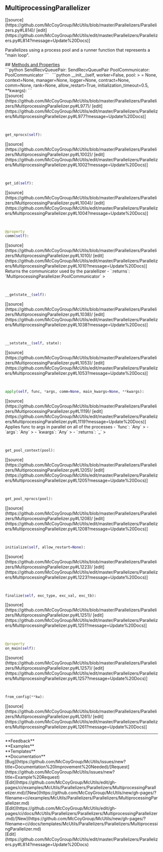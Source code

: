 ## <a id="McUtils.Parallelizers.Parallelizers.MultiprocessingParallelizer">MultiprocessingParallelizer</a> 

<div class="docs-source-link" markdown="1">
[[source](https://github.com/McCoyGroup/McUtils/blob/master/Parallelizers/Parallelizers.py#L814)/
[edit](https://github.com/McCoyGroup/McUtils/edit/master/Parallelizers/Parallelizers.py#L814?message=Update%20Docs)]
</div>

Parallelizes using a  process pool and a runner
function that represents a "main loop".







<div class="collapsible-section">
 <div class="collapsible-section collapsible-section-header" markdown="1">
## <a class="collapse-link" data-toggle="collapse" href="#methods" markdown="1"> Methods and Properties</a> <a class="float-right" data-toggle="collapse" href="#methods"><i class="fa fa-chevron-down"></i></a>
 </div>
 <div class="collapsible-section collapsible-section-body collapse show" id="methods" markdown="1">
 ```python
SendRecvQueuePair: SendRecvQueuePair
PoolCommunicator: PoolCommunicator
```
<a id="McUtils.Parallelizers.Parallelizers.MultiprocessingParallelizer.__init__" class="docs-object-method">&nbsp;</a> 
```python
__init__(self, worker=False, pool: <bound method BaseContext.Pool of <multiprocessing.context.DefaultContext instance>> = None, context=None, manager=None, logger=None, contract=None, comm=None, rank=None, allow_restart=True, initialization_timeout=0.5, **kwargs): 
```
<div class="docs-source-link" markdown="1">
[[source](https://github.com/McCoyGroup/McUtils/blob/master/Parallelizers/Parallelizers/MultiprocessingParallelizer.py#L977)/
[edit](https://github.com/McCoyGroup/McUtils/edit/master/Parallelizers/Parallelizers/MultiprocessingParallelizer.py#L977?message=Update%20Docs)]
</div>


<a id="McUtils.Parallelizers.Parallelizers.MultiprocessingParallelizer.get_nprocs" class="docs-object-method">&nbsp;</a> 
```python
get_nprocs(self): 
```
<div class="docs-source-link" markdown="1">
[[source](https://github.com/McCoyGroup/McUtils/blob/master/Parallelizers/Parallelizers/MultiprocessingParallelizer.py#L1002)/
[edit](https://github.com/McCoyGroup/McUtils/edit/master/Parallelizers/Parallelizers/MultiprocessingParallelizer.py#L1002?message=Update%20Docs)]
</div>


<a id="McUtils.Parallelizers.Parallelizers.MultiprocessingParallelizer.get_id" class="docs-object-method">&nbsp;</a> 
```python
get_id(self): 
```
<div class="docs-source-link" markdown="1">
[[source](https://github.com/McCoyGroup/McUtils/blob/master/Parallelizers/Parallelizers/MultiprocessingParallelizer.py#L1004)/
[edit](https://github.com/McCoyGroup/McUtils/edit/master/Parallelizers/Parallelizers/MultiprocessingParallelizer.py#L1004?message=Update%20Docs)]
</div>


<a id="McUtils.Parallelizers.Parallelizers.MultiprocessingParallelizer.comm" class="docs-object-method">&nbsp;</a> 
```python
@property
comm(self): 
```
<div class="docs-source-link" markdown="1">
[[source](https://github.com/McCoyGroup/McUtils/blob/master/Parallelizers/Parallelizers/MultiprocessingParallelizer.py#L1010)/
[edit](https://github.com/McCoyGroup/McUtils/edit/master/Parallelizers/Parallelizers/MultiprocessingParallelizer.py#L1010?message=Update%20Docs)]
</div>
Returns the communicator used by the paralellizer
  - `:returns`: `MultiprocessingParallelizer.PoolCommunicator`
    >


<a id="McUtils.Parallelizers.Parallelizers.MultiprocessingParallelizer.__getstate__" class="docs-object-method">&nbsp;</a> 
```python
__getstate__(self): 
```
<div class="docs-source-link" markdown="1">
[[source](https://github.com/McCoyGroup/McUtils/blob/master/Parallelizers/Parallelizers/MultiprocessingParallelizer.py#L1038)/
[edit](https://github.com/McCoyGroup/McUtils/edit/master/Parallelizers/Parallelizers/MultiprocessingParallelizer.py#L1038?message=Update%20Docs)]
</div>


<a id="McUtils.Parallelizers.Parallelizers.MultiprocessingParallelizer.__setstate__" class="docs-object-method">&nbsp;</a> 
```python
__setstate__(self, state): 
```
<div class="docs-source-link" markdown="1">
[[source](https://github.com/McCoyGroup/McUtils/blob/master/Parallelizers/Parallelizers/MultiprocessingParallelizer.py#L1053)/
[edit](https://github.com/McCoyGroup/McUtils/edit/master/Parallelizers/Parallelizers/MultiprocessingParallelizer.py#L1053?message=Update%20Docs)]
</div>


<a id="McUtils.Parallelizers.Parallelizers.MultiprocessingParallelizer.apply" class="docs-object-method">&nbsp;</a> 
```python
apply(self, func, *args, comm=None, main_kwargs=None, **kwargs): 
```
<div class="docs-source-link" markdown="1">
[[source](https://github.com/McCoyGroup/McUtils/blob/master/Parallelizers/Parallelizers/MultiprocessingParallelizer.py#L1119)/
[edit](https://github.com/McCoyGroup/McUtils/edit/master/Parallelizers/Parallelizers/MultiprocessingParallelizer.py#L1119?message=Update%20Docs)]
</div>
Applies func to args in parallel on all of the processes
  - `func`: `Any`
    > 
  - `args`: `Any`
    > 
  - `kwargs`: `Any`
    > 
  - `:returns`: `_`
    >


<a id="McUtils.Parallelizers.Parallelizers.MultiprocessingParallelizer.get_pool_context" class="docs-object-method">&nbsp;</a> 
```python
get_pool_context(pool): 
```
<div class="docs-source-link" markdown="1">
[[source](https://github.com/McCoyGroup/McUtils/blob/master/Parallelizers/Parallelizers/MultiprocessingParallelizer.py#L1205)/
[edit](https://github.com/McCoyGroup/McUtils/edit/master/Parallelizers/Parallelizers/MultiprocessingParallelizer.py#L1205?message=Update%20Docs)]
</div>


<a id="McUtils.Parallelizers.Parallelizers.MultiprocessingParallelizer.get_pool_nprocs" class="docs-object-method">&nbsp;</a> 
```python
get_pool_nprocs(pool): 
```
<div class="docs-source-link" markdown="1">
[[source](https://github.com/McCoyGroup/McUtils/blob/master/Parallelizers/Parallelizers/MultiprocessingParallelizer.py#L1208)/
[edit](https://github.com/McCoyGroup/McUtils/edit/master/Parallelizers/Parallelizers/MultiprocessingParallelizer.py#L1208?message=Update%20Docs)]
</div>


<a id="McUtils.Parallelizers.Parallelizers.MultiprocessingParallelizer.initialize" class="docs-object-method">&nbsp;</a> 
```python
initialize(self, allow_restart=None): 
```
<div class="docs-source-link" markdown="1">
[[source](https://github.com/McCoyGroup/McUtils/blob/master/Parallelizers/Parallelizers/MultiprocessingParallelizer.py#L1223)/
[edit](https://github.com/McCoyGroup/McUtils/edit/master/Parallelizers/Parallelizers/MultiprocessingParallelizer.py#L1223?message=Update%20Docs)]
</div>


<a id="McUtils.Parallelizers.Parallelizers.MultiprocessingParallelizer.finalize" class="docs-object-method">&nbsp;</a> 
```python
finalize(self, exc_type, exc_val, exc_tb): 
```
<div class="docs-source-link" markdown="1">
[[source](https://github.com/McCoyGroup/McUtils/blob/master/Parallelizers/Parallelizers/MultiprocessingParallelizer.py#L1251)/
[edit](https://github.com/McCoyGroup/McUtils/edit/master/Parallelizers/Parallelizers/MultiprocessingParallelizer.py#L1251?message=Update%20Docs)]
</div>


<a id="McUtils.Parallelizers.Parallelizers.MultiprocessingParallelizer.on_main" class="docs-object-method">&nbsp;</a> 
```python
@property
on_main(self): 
```
<div class="docs-source-link" markdown="1">
[[source](https://github.com/McCoyGroup/McUtils/blob/master/Parallelizers/Parallelizers/MultiprocessingParallelizer.py#L1257)/
[edit](https://github.com/McCoyGroup/McUtils/edit/master/Parallelizers/Parallelizers/MultiprocessingParallelizer.py#L1257?message=Update%20Docs)]
</div>


<a id="McUtils.Parallelizers.Parallelizers.MultiprocessingParallelizer.from_config" class="docs-object-method">&nbsp;</a> 
```python
from_config(**kw): 
```
<div class="docs-source-link" markdown="1">
[[source](https://github.com/McCoyGroup/McUtils/blob/master/Parallelizers/Parallelizers/MultiprocessingParallelizer.py#L1261)/
[edit](https://github.com/McCoyGroup/McUtils/edit/master/Parallelizers/Parallelizers/MultiprocessingParallelizer.py#L1261?message=Update%20Docs)]
</div>
 </div>
</div>












---


<div markdown="1" class="text-secondary">
<div class="container">
  <div class="row">
   <div class="col" markdown="1">
**Feedback**   
</div>
   <div class="col" markdown="1">
**Examples**   
</div>
   <div class="col" markdown="1">
**Templates**   
</div>
   <div class="col" markdown="1">
**Documentation**   
</div>
   <div class="col" markdown="1">
   
</div>
   <div class="col" markdown="1">
   
</div>
   <div class="col" markdown="1">
   
</div>
</div>
  <div class="row">
   <div class="col" markdown="1">
[Bug](https://github.com/McCoyGroup/McUtils/issues/new?title=Documentation%20Improvement%20Needed)/[Request](https://github.com/McCoyGroup/McUtils/issues/new?title=Example%20Request)   
</div>
   <div class="col" markdown="1">
[Edit](https://github.com/McCoyGroup/McUtils/edit/gh-pages/ci/examples/McUtils/Parallelizers/Parallelizers/MultiprocessingParallelizer.md)/[New](https://github.com/McCoyGroup/McUtils/new/gh-pages/?filename=ci/examples/McUtils/Parallelizers/Parallelizers/MultiprocessingParallelizer.md)   
</div>
   <div class="col" markdown="1">
[Edit](https://github.com/McCoyGroup/McUtils/edit/gh-pages/ci/docs/McUtils/Parallelizers/Parallelizers/MultiprocessingParallelizer.md)/[New](https://github.com/McCoyGroup/McUtils/new/gh-pages/?filename=ci/docs/templates/McUtils/Parallelizers/Parallelizers/MultiprocessingParallelizer.md)   
</div>
   <div class="col" markdown="1">
[Edit](https://github.com/McCoyGroup/McUtils/edit/master/Parallelizers/Parallelizers.py#L814?message=Update%20Docs)   
</div>
   <div class="col" markdown="1">
   
</div>
   <div class="col" markdown="1">
   
</div>
   <div class="col" markdown="1">
   
</div>
</div>
</div>
</div>